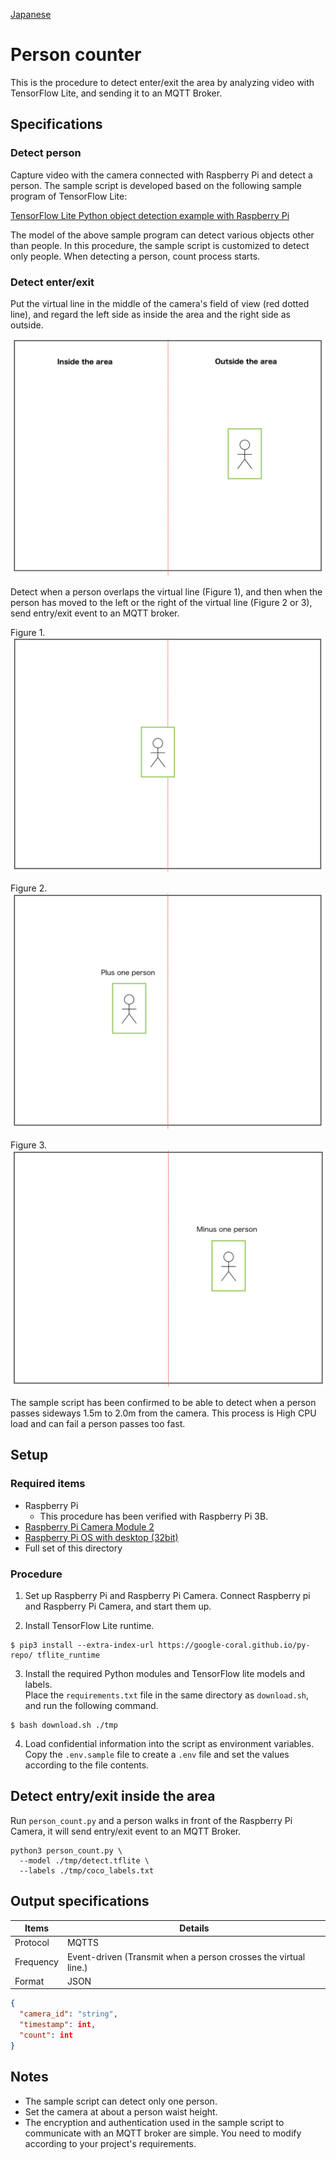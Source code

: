 [Japanese](./README.md)

# Person counter

This is the procedure to detect enter/exit the area by analyzing video with TensorFlow Lite, and sending it to an MQTT Broker.

## Specifications

### Detect person

Capture video with the camera connected with Raspberry Pi and detect a person. The sample script is developed based on the following sample program of TensorFlow Lite:

[TensorFlow Lite Python object detection example with Raspberry Pi](https://github.com/tensorflow/examples/tree/master/lite/examples/object_detection/raspberry_pi)

The model of the above sample program can detect various objects other than people. In this procedure, the sample script is customized to detect only people. When detecting a person, count process starts.

### Detect enter/exit

Put the virtual line in the middle of the camera's field of view (red dotted line), and regard the left side as inside the area and the right side as outside.

![](./img/flame0.en.png)

Detect when a person overlaps the virtual line (Figure 1), and then when the person has moved to the left or the right of the virtual line (Figure 2 or 3), send entry/exit event to an MQTT broker.

Figure 1.  
![](./img/flame1.png)

Figure 2.  
![](./img/flame2.en.png)

Figure 3.  
![](./img/flame3.en.png)

The sample script has been confirmed to be able to detect when a person passes sideways 1.5m to 2.0m from the camera.
This process is High CPU load and can fail a person passes too fast.

## Setup  

### Required items 

- Raspberry Pi
   -  This procedure has been verified with Raspberry Pi 3B.
- [Raspberry Pi Camera Module 2](https://www.raspberrypi.com/products/camera-module-v2/)
- [Raspberry Pi OS with desktop (32bit)](https://www.raspberrypi.org/software/operating-systems/#raspberry-pi-os-32-bit)
- Full set of this directory  

### Procedure

1. Set up Raspberry Pi and Raspberry Pi Camera.
   Connect Raspberry pi and Raspberry Pi Camera, and start them up.  

2. Install TensorFlow Lite runtime.
```
$ pip3 install --extra-index-url https://google-coral.github.io/py-repo/ tflite_runtime
```

3. Install the required Python modules and TensorFlow lite models and labels.  
   Place the `requirements.txt` file in the same directory as `download.sh`, and run the following command.  
```
$ bash download.sh ./tmp
```

4. Load confidential information into the script as environment variables.    
Copy the `.env.sample` file to create a `.env` file and set the values according to the file contents.

## Detect entry/exit inside the area

Run `person_count.py` and a person walks in front of the Raspberry Pi Camera, it will send entry/exit event to an MQTT Broker.

```
python3 person_count.py \
  --model ./tmp/detect.tflite \
  --labels ./tmp/coco_labels.txt
```

## Output specifications

| Items         | Details                                                 |
| ------------ | ---------------------------------------------------- |
| Protocol   | MQTTS                                                |
| Frequency     | Event-driven (Transmit when a person crosses the virtual line.) |
| Format | JSON                                                 |

```JSON
{
  "camera_id": "string",
  "timestamp": int,
  "count": int
}
```

## Notes

- The sample script can detect only one person.
- Set the camera at about a person waist height.
- The encryption and authentication used in the sample script to communicate with an MQTT broker are simple. You need to modify according to your project's requirements. 
